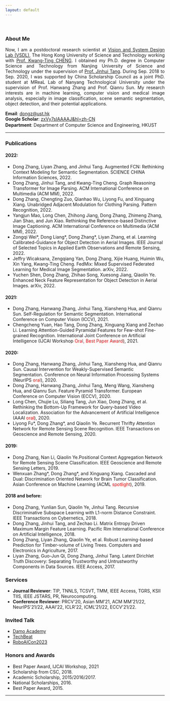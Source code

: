 ```yaml
---
layout: default
---
```

　<br/>
### About Me
<div align="justify">
Now, I am a postdoctoral research scientist at 
<a href="http://vsdl.ust.hk/people.html">Vision and System Design Lab (VSDL)</a>, The Hong Kong University of Science and Technology working with <a href="https://seng.hkust.edu.hk/about/people/faculty/tim-kwang-ting-cheng">Prof. Kwang-Ting CHENG</a>. I obtained my Ph.D. degree in Computer Science and Technology from Nanjing University of Science and Technology under the supervision of <a href="http://gsmis.njust.edu.cn/open/TutorInfo.aspx?dsbh=vXtXlpkb!DG57dx!7t4N7w==&yxsh=4iVdgPyuKTE=&zydm=QP9JvMVDx3k=">Prof. Jinhui Tang</a>. During Sep. 2018 to Sep. 2020, I was supported by China Scholarship Council as a joint PhD. student at MReaL Lab of Nanyang Technological University under the supervision of Prof. Hanwang Zhang and Prof. Qianru Sun. My research interests are in machine learning, computer vision and medical image analysis, especially in image classification, scene semantic segmentation, object detection, and their potential applications. 
</div>

**Email**: <dongz@ust.hk><br/>
**Google Scholar**: [zxVy7sIAAAAJ&hl=zh-CN](https://scholar.google.com/citations?user=zxVy7sIAAAAJ&hl=zh-CN)<br/>
**Department**: Department of Computer Science and Engineering, HKUST
　<br/>

-----

### Publications   
#### 2022:
- Dong Zhang, Liyan Zhang, and Jinhui Tang. Augmented FCN: Rethinking Context Modeling for Semantic Segmentation. SCIENCE CHINA Information Sciences, 2022.
- Dong Zhang, Jinhui Tang, and Kwang-Ting Cheng. Graph Reasoning Transformer for Image Parsing. ACM International Conference on Multimedia (ACM MM), 2022.
- Dong Zhang, Chengting Zuo, Qianhao Wu, Liyong Fu, and Xinguang Xiang. Unabridged Adjacent Modulation for Clothing Parsing. Pattern Recognition, 2022.
- Yangjun Mao, Long Chen, Zhihong Jiang, Dong Zhang, Zhimeng Zhang, Jian Shao, and Jun Xiao. Rethinking the Reference-based Distinctive Image Captioning. ACM International Conference on Multimedia (ACM MM), 2022.
- Zongqi Wei\*, Dong Liang\*, Dong Zhang\*, Liyan Zhang, et al. Learning Calibrated-Guidance for Object Detection in Aerial Images. IEEE Journal of Selected Topics in Applied Earth Observations and Remote Sensing, 2022.
- Jeffry Wicaksana, Zengqiang Yan, Dong Zhang, Xijie Huang, Huimin Wu, Xin Yang, Kwang-Ting Cheng. FedMix: Mixed Supervised Federated Learning for Medical Image Segmentation. arXiv, 2022. 
- Yuchen Shen, Dong Zhang, Zhihao Song, Xuesong Jiang, Qiaolin Ye. Enhanced Neck Feature Representation for Object Detection in Aerial Images. arXiv, 2022.

#### 2021:
- Dong Zhang, Hanwang Zhang, Jinhui Tang, Xiansheng Hua, and Qianru Sun. Self-Regulation for Semantic Segmentation. International Conference on Computer Vision (ICCV), 2021.
- Chengcheng Yuan, Hao Tang, Dong Zhang, Xinguang Xiang and Zechao Li. Learning Attention-Guided Pyramidal Features for Few-shot Fine-grained Recognition. International Joint Conference on Artificial Intelligence (IJCAI Workshop <font color=red>Oral, Best Paper Award</font>), 2021.

#### 2020:
- Dong Zhang, Hanwang Zhang, Jinhui Tang, Xiansheng Hua, and Qianru Sun. Causal Intervention for Weakly-Supervised Semantic Segmentation. Conference on Neural Information Processing Systems (NeurIPS <font color=red>oral</font>), 2020.
- Dong Zhang, Hanwang Zhang, Jinhui Tang, Meng Wang, Xiansheng Hua, and Qianru Sun. Feature Pyramid Transformer. European Conference on Computer Vision (ECCV), 2020.
- Long Chen, Chujie Lu, Siliang Tang, Jun Xiao, Dong Zhang, et al. Rethinking the Bottom-Up Framework for Query-based Video Localization. Association for the Advancement of Artificial Intelligence (AAAI <font color=red>oral</font>), 2020. 
- Liyong Fu\*, Dong Zhang\*, and Qiaolin Ye. Recurrent Thrifty Attention Network for Remote Sensing Scene Recognition. IEEE Transactions on Geoscience and Remote Sensing, 2020.

#### 2019:
- Dong Zhang, Nan Li, Qiaolin Ye.Positional Context Aggregation Network for Remote Sensing Scene Classification. IEEE Geoscience and Remote Sensing Letters, 2019.
- Wenxuan Zhang\*, Dong Zhang\*, and Xinguang Xiang. Cascaded and Dual: Discrimination Oriented Network for Brain Tumor Classification. Asian Conference on Machine Learning (ACML <font color=red>spotlight</font>), 2019. 

#### 2018 and before:
- Dong Zhang, Yunlian Sun, Qiaolin Ye, Jinhui Tang. Recursive Discriminative Subspace Learning with L1-norm Distance Constraint. IEEE Transactions on Cybernetics, 2018.
- Dong Zhang, Jinhui Tang, and Zechao Li. Matrix Entropy Driven Maximum Margin Feature Learning. Pacific Rim International Conference on Artificial Intelligence, 2018.
- Dong Zhang, Liyan Zhang, Qiaolin Ye, et al. Robust Learning-based Prediction for Timber-volume of Living Trees. Computers and Electronics in Agriculture, 2017.
- Liyan Zhang, Guo-Jun Qi, Dong Zhang, Jinhui Tang. Latent Dirichlet Truth Discovery: Separating Trustworthy and Untrustworthy Components in Data Sources. IEEE Access, 2017. 

### Services
- **Journal Reviewer**: TIP, TNNLS, TCSVT, TMM, IEEE Access, TGRS, KSII TIIS, IEEE JSTARS, PR, Neurocomputing.
- **Conference Reviewer**: PRCV'20, Asian MM'21, ACM MM'21/22, NeurIPS'21/22, AAAI'22, ICLR'22, ICML'21/22, ECCV'21/22.

### Invited Talk
- [Damo Academy](https://t.bilibili.com/464398595921845696?tab=2)
- [TechBeat](https://www.techbeat.net/talk-info?id=483)
- [RoboAICon2023](https://2023.theresearchcatalyst-robo.com/)

### Honors and Awards
- Best Paper Award, IJCAI Workshop, 2021
- Scholarship from CSC, 2018.
- Academic Scholarship, 2015/2016/2017.
- National Scholarships, 2016.
- Best Paper Award, 2015.

-----